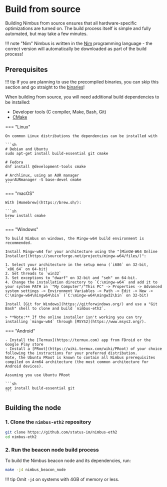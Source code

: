 # Build from source

Building Nimbus from source ensures that all hardware-specific optimizations are turned on. The build process itself is simple and fully automated, but may take a few minutes.

!!! note "Nim"
    Nimbus is written in the [Nim](https://nim-lang.org) programming language - the correct version will automatically be downloaded as part of the build process!

## Prerequisites

!!! tip
    If you are planning to use the precompiled binaries, you can skip this section and go straight to the [binaries](./binaries.md)!

When building from source, you will need additional build dependencies to be installed:

- Developer tools (C compiler, Make, Bash, Git)
- [CMake](https://cmake.org/)

=== "Linux"

    On common Linux distributions the dependencies can be installed with

    ```sh
    # Debian and Ubuntu
    sudo apt-get install build-essential git cmake

    # Fedora
    dnf install @development-tools cmake

    # Archlinux, using an AUR manager
    yourAURmanager -S base-devel cmake
    ```

=== "macOS"

    With [Homebrew](https://brew.sh/):

    ```sh
    brew install cmake
    ```

=== "Windows"

    To build Nimbus on windows, the Mingw-w64 build environment is recommended.

    Install Mingw-w64 for your architecture using the "[MinGW-W64 Online Installer](https://sourceforge.net/projects/mingw-w64/files/)":

    1. Select your architecture in the setup menu (`i686` on 32-bit, `x86_64` on 64-bit)
    2. Set threads to `win32`
    3. Set exceptions to "dwarf" on 32-bit and "seh" on 64-bit.
    4. Change the installation directory to `C:\mingw-w64` and add it to your system PATH in `"My Computer"/"This PC" -> Properties -> Advanced system settings -> Environment Variables -> Path -> Edit -> New -> C:\mingw-w64\mingw64\bin` (`C:\mingw-w64\mingw32\bin` on 32-bit)

    Install [Git for Windows](https://gitforwindows.org/) and use a "Git Bash" shell to clone and build `nimbus-eth2`.

    > **Note:** If the online installer isn't working you can try installing `mingw-w64` through [MSYS2](https://www.msys2.org/).

=== "Android"

    - Install the [Termux](https://termux.com) app from FDroid or the Google Play store
    - Install a [PRoot](https://wiki.termux.com/wiki/PRoot) of your choice following the instructions for your preferred distribution.
    Note, the Ubuntu PRoot is known to contain all Nimbus prerequisites compiled on Arm64 architecture (the most common architecture for Android devices).

    Assuming you use Ubuntu PRoot

    ```sh
    apt install build-essential git
    ```

## Building the node

### 1. Clone the `nimbus-eth2` repository

```sh
git clone https://github.com/status-im/nimbus-eth2
cd nimbus-eth2
```

### 2. Run the beacon node build process

To build the Nimbus beacon node and its dependencies, run:

```sh
make -j4 nimbus_beacon_node
```

!!! tip
    Omit `-j4` on systems with 4GB of memory or less.
